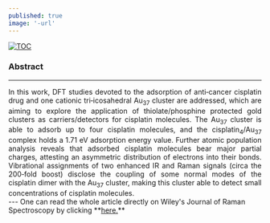 ```yaml
---
published: true
image: '-url'
---
```

<a href="https://onlinelibrary.wiley.com/doi/full/10.1002/jrs.5498" target="_blank"> <img alt="TOC" src="/blog/img/TOC_Au37.png"> </a>
### Abstract
---
<div style="text-align: justify"> In this work, DFT studies devoted to the adsorption of anti‐cancer cisplatin drug and one cationic tri‐icosahedral Au<sub>37</sub> cluster are addressed, which are aiming to explore the application of thiolate/phosphine protected gold clusters as carriers/detectors for cisplatin molecules. The Au<sub>37</sub> cluster is able to adsorb up to four cisplatin molecules, and the cisplatin<sub>4</sub>/Au<sub>37</sub> complex holds a 1.71 eV adsorption energy value. Further atomic population analysis reveals that adsorbed cisplatin molecules bear major partial charges, attesting an asymmetric distribution of electrons into their bonds. Vibrational assignments of two enhanced IR and Raman signals (circa the 200‐fold boost) disclose the coupling of some normal modes of the cisplatin dimer with the Au<sub>37</sub> cluster, making this cluster able to detect small concentrations of cisplatin molecules.</div>
---
One can read the whole article directly on Wiley's Journal of Raman Spectroscopy by clicking **<a href="https://onlinelibrary.wiley.com/doi/full/10.1002/jrs.5498" target="_blank">here.</a>**
